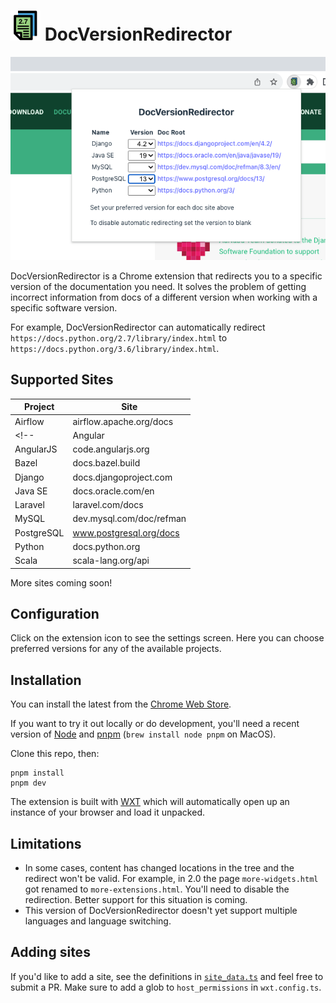 # ![icon](https://raw.githubusercontent.com/leos/DocVersionRedirector/master/src/public/icon/48.png) DocVersionRedirector

![icon](https://raw.githubusercontent.com/leos/DocVersionRedirector/master/images/screenshot.png)

DocVersionRedirector is a Chrome extension that redirects you to a specific version of the documentation you need. It solves the problem of getting incorrect information from docs of a different version when working with a specific software version.

For example, DocVersionRedirector can automatically redirect `https://docs.python.org/2.7/library/index.html` to `https://docs.python.org/3.6/library/index.html`.


## Supported Sites

| Project     | Site                             |
| ----------- | -------------------------------- |
| Airflow     | airflow.apache.org/docs          |
<!-- | Angular     | angular.io/docs                  | -->
| AngularJS   | code.angularjs.org               |
| Bazel       | docs.bazel.build                 |
| Django      | docs.djangoproject.com           |
| Java SE     | docs.oracle.com/en               |
| Laravel     | laravel.com/docs                 |
| MySQL       | dev.mysql.com/doc/refman         |
| PostgreSQL  | www.postgresql.org/docs          |
| Python      | docs.python.org                  |
| Scala       | scala-lang.org/api               |

More sites coming soon!

## Configuration

Click on the extension icon to see the settings screen. Here you can choose preferred versions for any of the available projects.

## Installation

You can install the latest from the [Chrome Web Store](https://chrome.google.com/webstore/detail/nomnkbngkijpffepcgbbofhcnafpkiep/).

If you want to try it out locally or do development, you'll need a recent version of [Node](https://nodejs.org/en/) and [pnpm](https://pnpm.io/) (`brew install node pnpm` on MacOS).

Clone this repo, then:

```
pnpm install
pnpm dev
```

The extension is built with [WXT](https://github.com/wxt-dev/wxt) which will automatically open up an instance of your browser and load it unpacked.

## Limitations

* In some cases, content has changed locations in the tree and the redirect won't be valid. For example, in 2.0 the page `more-widgets.html` got renamed to `more-extensions.html`. You'll need to disable the redirection. Better support for this situation is coming.
* This version of DocVersionRedirector doesn't yet support multiple languages and language switching.


## Adding sites

If you'd like to add a site, see the definitions in [`site_data.ts`](https://github.com/leos/DocVersionRedirector/blob/master/src/utils/site_data.ts) and feel free to submit a PR. Make sure to add a glob to `host_permissions` in `wxt.config.ts`.

